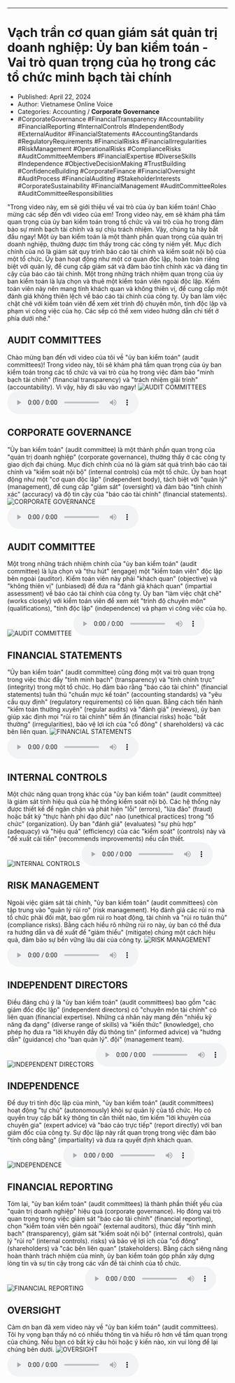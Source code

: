 
---

# Vạch trần cơ quan giám sát quản trị doanh nghiệp: Ủy ban kiểm toán - Vai trò quan trọng của họ trong các tổ chức minh bạch tài chính

- Published: April 22, 2024
- Author: Vietnamese Online Voice
- Categories: Accounting / **Corporate Governance**
- #CorporateGovernance #FinancialTransparency #Accountability #FinancialReporting #InternalControls #IndependentBody #ExternalAuditor #FinancialStatements #AccountingStandards #RegulatoryRequirements #FinancialRisks #FinancialIrregularities #RiskManagement #OperationalRisks #ComplianceRisks #AuditCommitteeMembers #FinancialExpertise #DiverseSkills #Independence #ObjectiveDecisionMaking #TrustBuilding #ConfidenceBuilding #CorporateFinance #FinancialOversight #AuditProcess #FinancialAuditing #StakeholderInterests #CorporateSustainability #FinancialManagement #AuditCommitteeRoles #AuditCommitteeResponsibilities

"Trong video này, em sẽ giới thiệu về vai trò của ủy ban kiểm toán! Chào mừng các sếp đến với video của em! Trong video này, em sẽ khám phá tầm quan trọng của ủy ban kiểm toán trong tổ chức và vai trò của họ trong đảm bảo sự minh bạch tài chính và sự chịu trách nhiệm. Vậy, chúng ta hãy bắt đầu ngay! Một ủy ban kiểm toán là một thành phần quan trọng của quản trị doanh nghiệp, thường được tìm thấy trong các công ty niêm yết. Mục đích chính của nó là giám sát quy trình báo cáo tài chính và kiểm soát nội bộ của một tổ chức. Ủy ban hoạt động như một cơ quan độc lập, hoàn toàn riêng biệt với quản lý, để cung cấp giám sát và đảm bảo tính chính xác và đáng tin cậy của báo cáo tài chính. Một trong những trách nhiệm quan trọng của ủy ban kiểm toán là lựa chọn và thuê một kiểm toán viên ngoài độc lập. Kiểm toán viên này nên mang tính khách quan và không thiên vị, để cung cấp một đánh giá không thiên lệch về báo cáo tài chính của công ty. Ủy ban làm việc chặt chẽ với kiểm toán viên để xem xét trình độ chuyên môn, tính độc lập và phạm vi công việc của họ. Các sếp có thể xem video hướng dẫn chi tiết ở phía dưới nhé."


## AUDIT COMMITTEES

Chào mừng bạn đến với video của tôi về "ủy ban kiểm toán" (audit committees)! Trong video này, tôi sẽ khám phá tầm quan trọng của ủy ban kiểm toán trong các tổ chức và vai trò của họ trong việc đảm bảo "minh bạch tài chính" (financial transparency) và "trách nhiệm giải trình" (accountability). Vì vậy, hãy đi sâu vào ngay!
![AUDIT COMMITTEES](https://http-archiver-apis-production-80.schnworks.com/storage/images/transitions/2024-04-22/transition--8885977617-Montserrat-Regular-7B1FA2.jpg)
<audio controls>
    <source src="https://http-archiver-apis-production-80.schnworks.com/storage/audio/file-14790753425.mp3" type="audio/mpeg">
</audio>



## CORPORATE GOVERNANCE

"Ủy ban kiểm toán" (audit committee) là một thành phần quan trọng của "quản trị doanh nghiệp" (corporate governance), thường thấy ở các công ty giao dịch đại chúng. Mục đích chính của nó là giám sát quá trình báo cáo tài chính và "kiểm soát nội bộ" (internal controls) của một tổ chức. Ủy ban hoạt động như một "cơ quan độc lập" (independent body), tách biệt với "quản lý" (management), để cung cấp "giám sát" (oversight) và đảm bảo "tính chính xác" (accuracy) và độ tin cậy của "báo cáo tài chính" (financial statements).
![CORPORATE GOVERNANCE](https://http-archiver-apis-production-80.schnworks.com/storage/images/transitions/2024-04-22/transition--2083815418-Montserrat-Bold-7B1FA2.jpg)
<audio controls>
    <source src="https://http-archiver-apis-production-80.schnworks.com/storage/audio/file-5734837183.mp3" type="audio/mpeg">
</audio>



## AUDIT COMMITTEE

Một trong những trách nhiệm chính của "ủy ban kiểm toán" (audit committee) là lựa chọn và "thu hút" (engage) một "kiểm toán viên" độc lập bên ngoài (auditor). Kiểm toán viên này phải "khách quan" (objective) và "không thiên vị" (unbiased) để đưa ra "đánh giá khách quan" (impartial assessment) về báo cáo tài chính của công ty. Ủy ban "làm việc chặt chẽ" (works closely) với kiểm toán viên để xem xét "trình độ chuyên môn" (qualifications), "tính độc lập" (independence) và phạm vi công việc của họ.
![AUDIT COMMITTEE](https://http-archiver-apis-production-80.schnworks.com/storage/images/transitions/2024-04-22/transition--4729650221-Montserrat-Regular-283593.jpg)
<audio controls>
    <source src="https://http-archiver-apis-production-80.schnworks.com/storage/audio/file-8639921439.mp3" type="audio/mpeg">
</audio>



## FINANCIAL STATEMENTS

"Ủy ban kiểm toán" (audit committee) cũng đóng một vai trò quan trọng trong việc thúc đẩy "tính minh bạch" (transparency) và "tính chính trực" (integrity) trong một tổ chức. Họ đảm bảo rằng "báo cáo tài chính" (financial statements) tuân thủ "chuẩn mực kế toán" (accounting standards) và "yêu cầu quy định" (regulatory requirements) có liên quan. Bằng cách tiến hành "kiểm toán thường xuyên" (regular audits) và "đánh giá" (reviews), ủy ban giúp xác định mọi "rủi ro tài chính" tiềm ẩn (financial risks) hoặc "bất thường" (irregularities), bảo vệ lợi ích của "cổ đông" ( shareholders) và các bên liên quan.
![FINANCIAL STATEMENTS](https://http-archiver-apis-production-80.schnworks.com/storage/images/transitions/2024-04-22/transition-31676199510-Montserrat-Medium-283593.jpg)
<audio controls>
    <source src="https://http-archiver-apis-production-80.schnworks.com/storage/audio/file-5918467450.mp3" type="audio/mpeg">
</audio>



## INTERNAL CONTROLS

Một chức năng quan trọng khác của "ủy ban kiểm toán" (audit committee) là giám sát tính hiệu quả của hệ thống kiểm soát nội bộ. Các hệ thống này được thiết kế để ngăn chặn và phát hiện "lỗi" (errors), "lừa đảo" (fraud) hoặc bất kỳ "thực hành phi đạo đức" nào (unethical practices) trong "tổ chức" (organization). Ủy ban "đánh giá" (evaluates) "sự phù hợp" (adequacy) và "hiệu quả" (efficiency) của các "kiểm soát" (controls) này và "đề xuất cải tiến" (recommends improvements) nếu cần thiết.
![INTERNAL CONTROLS](https://http-archiver-apis-production-80.schnworks.com/storage/images/transitions/2024-04-22/transition--14180410426-Montserrat-ExtraBold-004895.jpg)
<audio controls>
    <source src="https://http-archiver-apis-production-80.schnworks.com/storage/audio/file-3909179145.mp3" type="audio/mpeg">
</audio>



## RISK MANAGEMENT

Ngoài việc giám sát tài chính, "ủy ban kiểm toán" (audit committees) còn tập trung vào "quản lý rủi ro" (risk management). Họ đánh giá các rủi ro mà tổ chức phải đối mặt, bao gồm rủi ro hoạt động, tài chính và "rủi ro tuân thủ" (compliance risks). Bằng cách hiểu rõ những rủi ro này, ủy ban có thể đưa ra hướng dẫn và đề xuất để "giảm thiểu" (mitigate) chúng một cách hiệu quả, đảm bảo sự bền vững lâu dài của công ty.
![RISK MANAGEMENT](https://http-archiver-apis-production-80.schnworks.com/storage/images/transitions/2024-04-22/transition--4818413463-Montserrat-Black-4A148C.jpg)
<audio controls>
    <source src="https://http-archiver-apis-production-80.schnworks.com/storage/audio/file-1108854681.mp3" type="audio/mpeg">
</audio>



## INDEPENDENT DIRECTORS

Điều đáng chú ý là "ủy ban kiểm toán" (audit committees) bao gồm "các giám đốc độc lập" (independent directors) có "chuyên môn tài chính" có liên quan (financial expertise). Những cá nhân này mang đến "nhiều kỹ năng đa dạng" (diverse range of skills) và "kiến thức" (knowledge), cho phép họ đưa ra "lời khuyên đầy đủ thông tin" (informed advice) và "hướng dẫn" (guidance) cho "ban quản lý". đội" (management team).
![INDEPENDENT DIRECTORS](https://http-archiver-apis-production-80.schnworks.com/storage/images/transitions/2024-04-22/transition--9439635332-Montserrat-Regular-283593.jpg)
<audio controls>
    <source src="https://http-archiver-apis-production-80.schnworks.com/storage/audio/file-27343680056.mp3" type="audio/mpeg">
</audio>



## INDEPENDENCE

Để duy trì tính độc lập của mình, "ủy ban kiểm toán" (audit committees) hoạt động "tự chủ" (autonomously) khỏi sự quản lý của tổ chức. Họ có quyền truy cập bất kỳ thông tin cần thiết nào, tìm kiếm "lời khuyên của chuyên gia" (expert advice) và "báo cáo trực tiếp" (report directly) với ban giám đốc của công ty. Sự độc lập này rất quan trọng trong việc đảm bảo "tính công bằng" (impartiality) và đưa ra quyết định khách quan.
![INDEPENDENCE](https://http-archiver-apis-production-80.schnworks.com/storage/images/transitions/2024-04-22/transition-30433939694-Montserrat-Bold-1A237E.jpg)
<audio controls>
    <source src="https://http-archiver-apis-production-80.schnworks.com/storage/audio/file-6754527348.mp3" type="audio/mpeg">
</audio>



## FINANCIAL REPORTING

Tóm lại, "ủy ban kiểm toán" (audit committees) là thành phần thiết yếu của "quản trị doanh nghiệp" hiệu quả (corporate governance). Họ đóng vai trò quan trọng trong việc giám sát "báo cáo tài chính" (financial reporting), chọn "kiểm toán viên bên ngoài" (external auditors), thúc đẩy "tính minh bạch" (transparency), giám sát "kiểm soát nội bộ" (internal controls), quản lý "rủi ro" (internal controls). risks) và bảo vệ lợi ích của "cổ đông" (shareholders) và "các bên liên quan" (stakeholders). Bằng cách siêng năng hoàn thành trách nhiệm của mình, ủy ban kiểm toán góp phần xây dựng lòng tin và sự tin cậy trong các vấn đề tài chính của tổ chức.
![FINANCIAL REPORTING](https://http-archiver-apis-production-80.schnworks.com/storage/images/transitions/2024-04-22/transition--9221331061-Montserrat-Black-7B1FA2.jpg)
<audio controls>
    <source src="https://http-archiver-apis-production-80.schnworks.com/storage/audio/file-25423875141.mp3" type="audio/mpeg">
</audio>



## OVERSIGHT

Cảm ơn bạn đã xem video này về "ủy ban kiểm toán" (audit committees). Tôi hy vọng bạn thấy nó có nhiều thông tin và hiểu rõ hơn về tầm quan trọng của chúng. Nếu bạn có bất kỳ câu hỏi hoặc ý kiến ​​​​nào, xin vui lòng để lại chúng bên dưới.
![OVERSIGHT](https://http-archiver-apis-production-80.schnworks.com/storage/images/transitions/2024-04-22/transition-4107935035-Montserrat-Regular-004895.jpg)
<audio controls>
    <source src="https://http-archiver-apis-production-80.schnworks.com/storage/audio/file-5062007791.mp3" type="audio/mpeg">
</audio>

